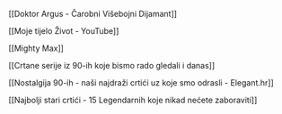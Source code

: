 
[[Doktor Argus - Čarobni Višebojni Dijamant]]

[[Moje tijelo Život - YouTube]]

[[Mighty Max]]


[[Crtane serije iz 90-ih koje bismo rado gledali i danas]]

[[Nostalgija 90-ih - naši najdraži crtići uz koje smo odrasli - Elegant.hr]]

[[Najbolji stari crtići - 15 Legendarnih koje nikad nećete zaboraviti]]

